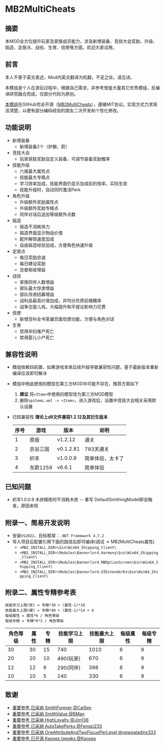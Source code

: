 # MB2MultiCheats

## 摘要

本MOD全方位提升玩家及家族成员能力，涉及新增装备、竞技大会奖励、升级、锻造、定居点、战役、生育、信使等方面。欢迎大家试用。

## 前言

本人不善于英文表述，Mod内英文翻译为机翻，不足之处，请见谅。

本模组是个人在游玩过程中，根据自己需求，并参考借鉴大量其它优秀模组，反编译研究融合而成，仅部分代码为原创。

[本模组][2]在GitHub完全开源（[MB2MultiCheats][1]），遵循MIT协议。实现方式力求简洁清楚，以便有部分编码经验的朋友二次开发和个性化修改。

## 功能说明

- 新增装备
    - 新增装备2个（护腕、箭）
- 竞技大会
    - 玩家获胜奖励自定义装备，可调节装备奖励概率
- 技能升级
    - 六维最大属性点
    - 技能最大专精点
    - 学习效率加成，技能界面仍显示加成前的倍率，实际生效
    - 技能升级时，自动同时激活Perk
- 角色升级
    - 升级额外奖励属性点
    - 升级额外奖励专精点
    - 同伴对话后追加等级额外点数
- 锻造
    - 锻造不消耗体力
    - 锻造界面显示物品价值
    - 配件解锁速度加成
    - 自由锻造经验加成，方便角色快速升级
- 定居点
    - 每日奖励忠诚
    - 每日建设奖励
    - 总督税收增益
- 战役
    - 家族同伴人数增益
    - 部队最大俘虏增益
    - 部队俘虏招募增益
    - 战利品最高价值加成，并均分优质前缀概率
    - 战争岂是儿戏，大幅提升和平提议影响力花费
- 信使
    - 新增百科全书英雄页面信使功能，方便与角色对话
- 生育
    - 禁用孕妇难产死亡
    - 禁用婴儿小产死亡

## 兼容性说明

- 模组依赖四前置，如果游戏本体后续升级导致兼容性问题，基于最新版本重新编译应该即可解决

- 模组中物品使用的模型在第三方MOD中可能不存在，推荐方案如下
    1. **建议** 将`<Item>`中使用的模型改为第三方MOD模型
    2. 删除`spitems.xml -> <Item>`，进入游戏后，设置中竞技大会相关采用默认设置

- 已知兼容性 **理论上dll文件兼容1.2.12及其衍生版本**

    | 序号 | 游戏         | 版本       | 说明                |
    | ---- | ------------ | ---------- | ------------------- |
    | 1    | 原版         | v1.2.12    | 通关                |
    | 2    | 衣谷三国     | v0.1.2.81  | 783天通关           |
    | 3    | 织丰         | v1.0.0.9   | 简单体验，太卡了    |
    | 4    | 东欧1259     | v6.6.1     | 简单体验            |

## 已知问题

- 织丰1.0.0.9 木炭精炼时不消耗木炭 -- 重写 DefaultSmithingModel即会触发，原因未知

## 附录一、简易开发说明

- 安装`VS2022`、目标框架：`.NET Framework 4.7.2`
- 导入项目后配置引用下面的路径后即可编译(调试 -> MB2MultiCheats属性)
    - `<MB2_INSTALL_DIR>\bin\Win64_Shipping_Client\`
    - `<MB2_INSTALL_DIR>\Modules\Bannerlord.Harmony\bin\Win64_Shipping_Client\`
    - `<MB2_INSTALL_DIR>\Modules\Bannerlord.MBOptionScreen\bin\Win64_Shipping_Client\`
    - `<MB2_INSTALL_DIR>\Modules\Bannerlord.UIExtenderEx\bin\Win64_Shipping_Client\`

## 附录二、属性专精参考表

```shell
技能学习上限(软) = 专精*30 + (属性-1)*10
技能最大上限(硬) = 专精*40 + (属性-1)*14 + 4
每级属性 = 属性*6 / 角色等级
每级专精 = 专精*6*3 / 角色等级
```

| 角色等级 | 属性    | 专精    | 技能学习上限 | 技能最大上限 | 每级属性 | 每级专精 |
| -------- | ------- | ------- | ------------ | ------------ | -------- | -------- |
| 30       | 30      | 15      | 740          | 1010         | 6        | 9        |
| 20       | 20      | 10      | 490(玩家)    | 670          | 6        | 9        |
| 12       | 12      | 6       | 290(同伴)    | 398          | 6        | 9        |
| 10       | 10      | 5       | 240          | 330          | 6        | 9        |

## 致谢

- [重要参考 已采纳 SmithForever @CalSev](https://www.nexusmods.com/mountandblade2bannerlord/mods/41)
- [重要参考 已采纳 SmithValue @BMan](https://www.nexusmods.com/mountandblade2bannerlord/mods/3184)
- [重要参考 已采纳 HighLoyalty @Jim136](https://www.nexusmods.com/mountandblade2bannerlord/mods/4933)
- [重要参考 已采纳 AutoTakePerks @Fengzi233](https://www.nexusmods.com/mountandblade2bannerlord/mods/4186)
- [重要参考 已采纳 OneAttributeAndTwoFocusPerLevel @newpaladinx333](https://www.nexusmods.com/mountandblade2bannerlord/mods/2165)
- [重要参考 已开源 Kaoses tweaks @Kaoses](https://www.nexusmods.com/mountandblade2bannerlord/mods/2911)

[1]: https://github.com/gnzhoutian/MB2MultiCheats.git  "MB2MultiCheats"
[2]: https://www.nexusmods.com/mountandblade2bannerlord/mods/7470  "MB2MultiCheats"
[3]: https://www.nexusmods.com/mountandblade2bannerlord/mods/3164  "My Little Warband"
